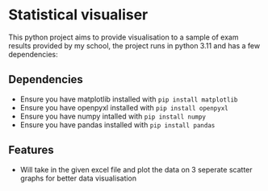 # Statistical visualiser

This python project aims to provide visualisation to a sample of exam
results provided by my school, the project runs in python 3.11 and has a few dependencies:

## Dependencies
 - Ensure you have matplotlib installed with `pip install matplotlib`
 - Ensure you have openpyxl installed with `pip install openpyxl`
 - Ensure you have numpy intalled with `pip install numpy`
 - Ensure you have pandas installed with `pip install pandas` 
 
## Features
 - Will take in the given excel file and plot the data on 3 seperate scatter graphs for better data visualisation
